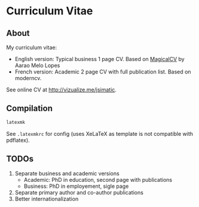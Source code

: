 # Curriculum Vitae

## About

My curriculum vitae:

* English version: Typical business 1 page CV. Based on [MagicalCV](https://github.com/aaraomelo/MagicalCV) by Aarao Melo Lopes
* French version: Academic 2 page CV with full publication list. Based on moderncv.

See online CV at <http://vizualize.me/jsimatic>.

## Compilation

```sh
latexmk
```

See `.latexmkrc` for config (uses XeLaTeX as template is not compatible with pdflatex).

## TODOs

1. Separate business and academic versions
   * Academic: PhD in education, second page with publications
   * Business: PhD in employement, sigle page
2. Separate primary author and co-author publications
3. Better internationalization
